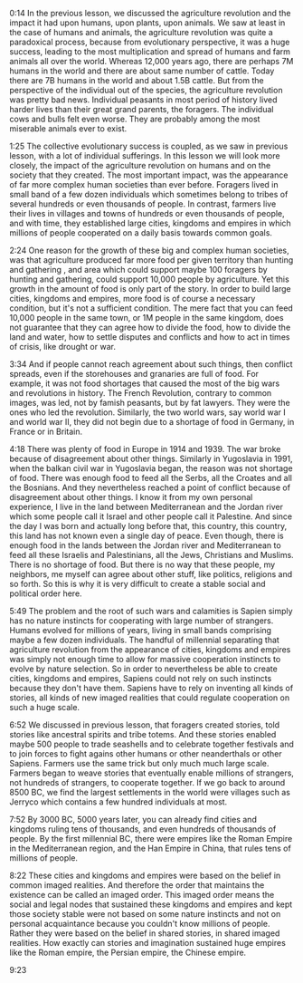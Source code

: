 0:14
In the previous lesson, we discussed the agriculture revolution and the impact
it had upon humans, upon plants, upon animals. We saw at least in the case of
humans and animals, the agriculture revolution was quite a paradoxical process,
because from evolutionary perspective, it was a huge success, leading to the most
multiplication and spread of humans and farm animals all over the world. Whereas
12,000 years ago, there are perhaps 7M humans in the world and there are about
same number of cattle. Today there are 7B humans in the world and about 1.5B
cattle. But from the perspective of the individual out of the species, the
agriculture revolution was pretty bad news. Individual peasants in most period of
history lived harder lives than their great grand parents, the foragers. The individual
cows and bulls felt even worse. They are probably among the most miserable animals
ever to exist.

1:25
The collective evolutionary success is coupled, as we saw in previous lesson, with
a lot of individual sufferings. In this lesson we will look more closely, the impact
of the agriculture revolution on humans and on the society that they created. The
most important impact, was the appearance of far more complex human societies than
ever before. Foragers lived in small band of a few dozen individuals which sometimes
belong to tribes of several hundreds or even thousands of people. In contrast,
farmers live their lives in villages and towns of hundreds or even thousands of people,
and with time, they established large cities, kingdoms and empires in which millions
of people cooperated on a daily basis towards common goals.

2:24
One reason for the growth of these big and complex human societies, was that
agriculture produced far more food per given territory than hunting and gathering
, and area which could support maybe 100 foragers by hunting and gathering, could
support 10,000 people by agriculture. Yet this growth in the amount of food is
only part of the story. In order to build large cities, kingdoms and empires, more
food is of course a necessary condition, but it's not a sufficient condition. The
mere fact that you can feed 10,000 people in the same town, or 1M people in the
same kingdom, does not guarantee that they can agree how to divide the food, how
to divide the land and water, how to settle disputes and conflicts and how to act
in times of crisis, like drought or war.

3:34
And if people cannot reach agreement about such things, then conflict spreads,
even if the storehouses and granaries are full of food. For example, it was not
food shortages that caused the most of the big wars and revolutions in history.
The French Revolution, contrary to common images, was led, not by famish peasants,
but by fat lawyers. They were the ones who led the revolution. Similarly, the two
world wars, say world war I and world war II, they did not begin due to a shortage
of food in Germany, in France or in Britain.

4:18
There was plenty of food in Europe in 1914 and 1939. The war broke because of
disagreement about other things. Similarly in Yugoslavia in 1991, when the balkan
civil war in Yugoslavia began, the reason was not shortage of food. There was
enough food to feed all the Serbs, all the Croates and all the Bosnians. And
they nevertheless reached a point of conflict because of disagreement about other
things. I know it from my own personal experience, I live in the land between
Mediterranean and the Jordan river which some people call it Israel and other people
call it Palestine. And since the day I was born and actually long before that, this
country, this country, this land has not known even a single day of peace. Even though, there
is enough food in the lands between the Jordan river and Mediterranean to feed
all these Israelis and Palestinians, all the Jews, Christians and Muslims. There
is no shortage of food. But there is no way that these people, my neighbors, me
myself can agree about other stuff, like politics, religions and so forth. So
this is why it is very difficult to create a stable social and political order
here.

5:49
The problem and the root of such wars and calamities is Sapien simply has no
nature instincts for cooperating with large number of strangers. Humans evolved
for millions of years, living in small bands comprising maybe a few dozen individuals.
The handful of millennial separating that agriculture revolution from the appearance
of cities, kingdoms and empires was simply not enough time to allow for massive
cooperation instincts to evolve by nature selection. So in order to nevertheless
be able to create cities, kingdoms and empires, Sapiens could not rely on such
instincts because they don't have them. Sapiens have to rely on inventing all kinds
of stories, all kinds of new imaged realities that could regulate cooperation on
such a huge scale.

6:52
We discussed in previous lesson, that foragers created stories, told stories like
ancestral spirits and tribe totems. And these stories enabled maybe 500 people to
trade seashells and to celebrate together festivals and to join forces to fight
agains other humans or other neanderthals or other Sapiens. Farmers use the same
trick but only much much large scale. Farmers began to weave stories that eventually
enable millions of strangers, not hundreds of strangers, to cooperate together.
If we go back to around 8500 BC, we find the largest settlements in the world
were villages such as Jerryco which contains a few hundred individuals at most.

7:52
By 3000 BC, 5000 years later, you can already find cities and kingdoms ruling tens
of thousands, and even hundreds of thousands of people. By the first millennial BC,
there were empires like the Roman Empire in the Mediterranean region, and the Han
Empire in China, that rules tens of millions of people.

8:22
These cities and kingdoms and empires were based on the belief in common imaged
realities. And therefore the order that maintains the existence can be called an
imaged order. This imaged order means the social and legal nodes that sustained
these kingdoms and empires and kept those society stable were not based on some
nature instincts and not on personal acquaintance because you couldn't know millions
of people. Rather they were based on the belief in shared stories, in shared imaged
realities. How exactly can stories and imagination sustained huge empires like
the Roman empire, the Persian empire, the Chinese empire.

9:23 
